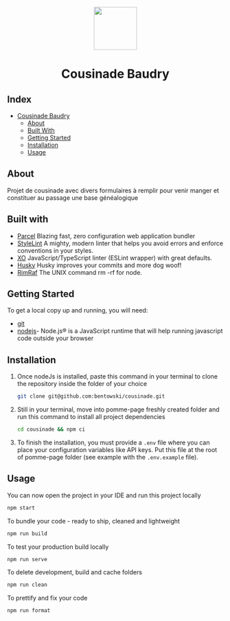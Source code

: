 <p align="center">
  <img width="100px" src="./assets/icons/logo/logo.svg">
</p>

<div align="center">
    <h1>Cousinade Baudry</h1>
</div>

## Index
- [Cousinade Baudry](#)
  - [About](#about)
  - [Built With](#Built-with)
  - [Getting Started](#Getting-started)
  - [Installation](#Installation)
  - [Usage](#Usage)


## About
Projet de cousinade avec divers formulaires à remplir pour venir manger et constituer au passage une base généalogique

## Built with
- [Parcel](https://parceljs.org/) Blazing fast, zero configuration web application bundler
- [StyleLint](https://stylelint.io/) A mighty, modern linter that helps you avoid errors and enforce conventions in your styles.
- [XO](https://github.com/xojs/xo) JavaScript/TypeScript linter (ESLint wrapper) with great defaults.
- [Husky](https://github.com/typicode/husky) Husky improves your commits and more dog woof!
- [RimRaf](https://github.com/isaacs/rimraf) The UNIX command rm -rf for node.


## Getting Started
To get a local copy up and running, you will need:

- [git](https://git-scm.com/downloads)
- [nodejs](https://nodejs.org/en/)- Node.js® is a JavaScript runtime that will help running javascript code   outside your browser

## Installation
1. Once nodeJs is installed, paste this command in your terminal to clone the repository inside the folder of your choice 
    ```sh
    git clone git@github.com:bentowski/cousinade.git
    ```
3. Still in your terminal, move into pomme-page freshly created folder and run this command to install all project dependencies
    ```sh
    cd cousinade && npm ci
    ```
4. To finish the installation, you must provide a `.env` file where you can place your configuration variables like API keys. Put this file at the root of pomme-page folder (see example with the `.env.example` file).

## Usage
 You can now open the project in your IDE and run this project locally
  ```sh
  npm start
  ```

  To bundle your code - ready to ship, cleaned and lightweight
  ```sh
  npm run build
  ```

  To test your production build locally
  ```sh
  npm run serve
  ```

  To delete development, build and cache folders
  ```sh
  npm run clean
  ```

  To prettify and fix your code
  ```sh
  npm run format
  ```

